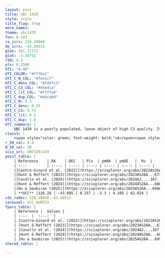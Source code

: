 ```yaml
---
layout: post
title: UBC 1439
style: style
title_flag: true
more_names: 
fname: ubc1439
fov: 0.143
ra_icrs: 126.28048
de_icrs: -43.60515
glon: 261.21172
glat: -3.34752
r50: 4.3
plx: 0.2566
UTI: "0.46"
UTI_COLOR: "#fffbe1"
UTI_C_N_COL: "#fee2c7"
UTI_C_dens_COL: "#fdd7c3"
UTI_C_C3_COL: "#d4edca"
UTI_C_lit_COL: "#ffffe8"
UTI_C_dup_COL: "#a6cab9"
UTI_C_N: 0.3
UTI_C_dens: 0.25
UTI_C_C3: 0.75
UTI_C_lit: 0.5
UTI_C_dup: 1.0
UTI_summary: |
    UBC 1439 is a poorly populated, loose object of high C3 quality. It was recently reported but it is moderately studied in the literature.
class3: |
    <span style="color: green; font-weight: bold;">A</span><span style="color: #FFC300; font-weight: bold;">B</span>
r_50_val: 4.3
N_50_val: 30
scix_url: UBC%201439
posit_table: |
    | Reference    | RA    | DEC   | Plx  | pmRA  | pmDE   |  Rv  |
    | :---         | :---: | :---: | :---: | :---: | :---: | :---: |
    |[Castro-Ginard et al. (2022)](https://scixplorer.org/abs/2022A%26A...661A.118C) | 126.3 | -43.62 | 0.26 | -3.3 | 4.11 | -- |
    |[Hunt & Reffert (2023)](https://scixplorer.org/abs/2023A%26A...673A.114H) | 126.223 | -43.644 | 0.262 | -3.294 | 4.095 | 62.85 |
    |[Cavallo et al. (2024)](https://scixplorer.org/abs/2024AJ....167...12C) | 126.282 | -43.624 | 0.262 | -- | -- | -- |
    |[Hunt & Reffert (2024)](https://scixplorer.org/abs/2024A%26A...686A..42H) | 126.223 | -43.644 | 0.262 | -3.294 | 4.095 | 62.85 |
    |[Hu & Soubiran (2025)](https://scixplorer.org/abs/2025A%26A...699A.246H) | 126.282 | -43.624 | -- | -- | -- | -- |
    | **UCC** |126.28 | -43.605 | 0.257 | -3.3 | 4.105 | 62.024 | 
cds_radec: 126.28048,-43.60515
carousel: UCC_HUNT23
fpars_table: |
    | Reference |  Values |
    | :---  |  :---:  |
    | [Castro-Ginard et al. (2022)](https://scixplorer.org/abs/2022A%26A...661A.118C) | `AV=2.642, Dist=4313, logAge=8.866` |
    | [Hunt & Reffert (2023)](https://scixplorer.org/abs/2023A%26A...673A.114H) | `AV50=2.774, diffAV50=2.009, MOD50=12.742, logAge50=8.952` |
    | [Cavallo et al. (2024)](https://scixplorer.org/abs/2024AJ....167...12C) | `AV50=3.37, dMod50=12.95, logAge50=8.84, [Fe/H]50=-0.38` |
    | [Hunt & Reffert (2024)](https://scixplorer.org/abs/2024A%26A...686A..42H) | `MassJ=777.419` |
    | [Hu & Soubiran (2025)](https://scixplorer.org/abs/2025A%26A...699A.246H) | `MA22=-0.29, MA23f=-0.27, MA23g=-0.2, MK24=-0.19, MF24=-0.32` |
shared_table: |
    
---
```

